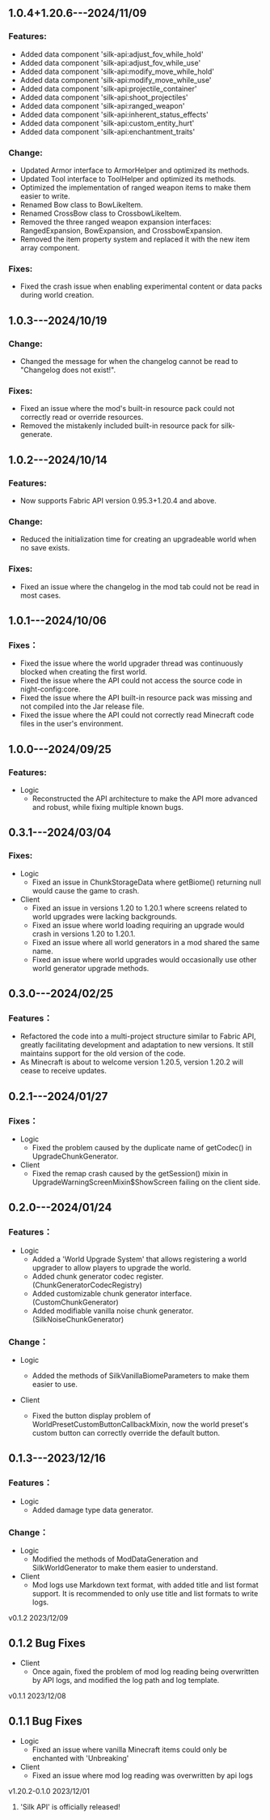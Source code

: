 ## 1.0.4+1.20.6---2024/11/09

### Features:

- Added data component 'silk-api:adjust_fov_while_hold'
- Added data component 'silk-api:adjust_fov_while_use'
- Added data component 'silk-api:modify_move_while_hold'
- Added data component 'silk-api:modify_move_while_use'
- Added data component 'silk-api:projectile_container'
- Added data component 'silk-api:shoot_projectiles'
- Added data component 'silk-api:ranged_weapon'
- Added data component 'silk-api:inherent_status_effects'
- Added data component 'silk-api:custom_entity_hurt'
- Added data component 'silk-api:enchantment_traits'

### Change:

- Updated Armor interface to ArmorHelper and optimized its methods.
- Updated Tool interface to ToolHelper and optimized its methods.
- Optimized the implementation of ranged weapon items to make them easier to write.
- Renamed Bow class to BowLikeItem.
- Renamed CrossBow class to CrossbowLikeItem.
- Removed the three ranged weapon expansion interfaces: RangedExpansion, BowExpansion, and CrossbowExpansion.
- Removed the item property system and replaced it with the new item array component.

### Fixes:

- Fixed the crash issue when enabling experimental content or data packs during world creation.

## 1.0.3---2024/10/19

### Change:

- Changed the message for when the changelog cannot be read to "Changelog does not exist!".

### Fixes:

- Fixed an issue where the mod's built-in resource pack could not correctly read or override resources.
- Removed the mistakenly included built-in resource pack for silk-generate.

## 1.0.2---2024/10/14

### Features:

- Now supports Fabric API version 0.95.3+1.20.4 and above.

### Change:

- Reduced the initialization time for creating an upgradeable world when no save exists.

### Fixes:

- Fixed an issue where the changelog in the mod tab could not be read in most cases.

## 1.0.1---2024/10/06

### Fixes：

- Fixed the issue where the world upgrader thread was continuously blocked when creating the first world.
- Fixed the issue where the API could not access the source code in night-config:core.
- Fixed the issue where the API built-in resource pack was missing and not compiled into the Jar release file.
- Fixed the issue where the API could not correctly read Minecraft code files in the user's environment.

## 1.0.0---2024/09/25

### Features:

- Logic
	- Reconstructed the API architecture to make the API more advanced and robust, while fixing multiple known bugs.

## 0.3.1---2024/03/04

### Fixes:

- Logic
	- Fixed an issue in ChunkStorageData where getBiome() returning null would cause the game to crash.
- Client
	- Fixed an issue in versions 1.20 to 1.20.1 where screens related to world upgrades were lacking backgrounds.
	- Fixed an issue where world loading requiring an upgrade would crash in versions 1.20 to 1.20.1.
	- Fixed an issue where all world generators in a mod shared the same name.
	- Fixed an issue where world upgrades would occasionally use other world generator upgrade methods.

## 0.3.0---2024/02/25

### Features：

- Refactored the code into a multi-project structure similar to Fabric API, greatly facilitating development and adaptation to new versions.
  It still maintains support for the old version of the code.
- As Minecraft is about to welcome version 1.20.5, version 1.20.2 will cease to receive updates.

## 0.2.1---2024/01/27

### Fixes：

- Logic
	- Fixed the problem caused by the duplicate name of getCodec() in UpgradeChunkGenerator.
- Client
	- Fixed the remap crash caused by the getSession() mixin in UpgradeWarningScreenMixin$ShowScreen failing on the client side.

## 0.2.0---2024/01/24

### Features：

- Logic
	- Added a 'World Upgrade System' that allows registering a world upgrader to allow players to upgrade the world.
	- Added chunk generator codec register. (ChunkGeneratorCodecRegistry)
	- Added customizable chunk generator interface. (CustomChunkGenerator)
	- Added modifiable vanilla noise chunk generator. (SilkNoiseChunkGenerator)

### Change：

- Logic
	- Added the methods of SilkVanillaBiomeParameters to make them easier to use.

- Client
	- Fixed the button display problem of WorldPresetCustomButtonCallbackMixin, now the world preset's custom button can correctly override the default button.

## 0.1.3---2023/12/16

### Features：

- Logic
	- Added damage type data generator.

### Change：

- Logic
	- Modified the methods of ModDataGeneration and SilkWorldGenerator to make them easier to understand.
- Client
	- Mod logs use Markdown text format, with added title and list format support. It is recommended to only use title and list formats to write logs.

v0.1.2 2023/12/09

## 0.1.2 Bug Fixes

- Client
	- Once again, fixed the problem of mod log reading being overwritten by API logs, and modified the log path and log template.

v0.1.1 2023/12/08

## 0.1.1 Bug Fixes

- Logic
	- Fixed an issue where vanilla Minecraft items could only be enchanted with 'Unbreaking'
- Client
	- Fixed an issue where mod log reading was overwritten by api logs

v1.20.2-0.1.0 2023/12/01

1. 'Silk API' is officially released!